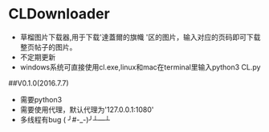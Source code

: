 ﻿# CLDownloader
* 草榴图片下载器,用于下载'達蓋爾的旗幟 '区的图片，输入对应的页码即可下载整页帖子的图片。<br> 
* 不定期更新<br> 
* windows系统可直接使用cl.exe,linux和mac在terminal里输入python3 CL.py<br>

##V0.1.0(2016.7.7)

* 需要python3<br> 
* 需要使用代理，默认代理为'127.0.0.1:1080'<br> 
* 多线程有bug ( ╯#-_-)╯┴—┴ <br> 


